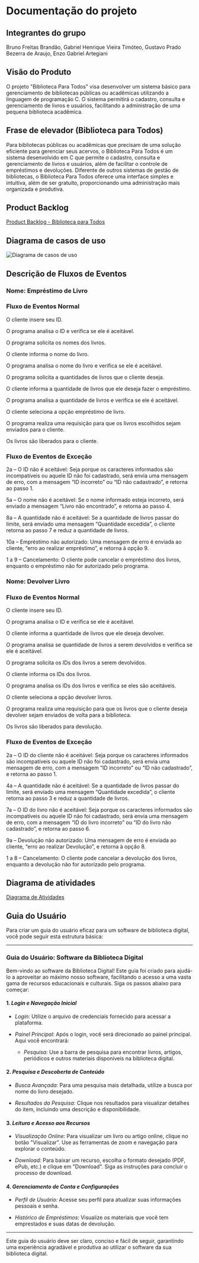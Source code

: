 # Documentação do projeto

## Integrantes do grupo

Bruno Freitas Brandão, Gabriel Henrique Vieira Timóteo, Gustavo Prado Bezerra de Araujo, Enzo Gabriel Artegiani

## Visão do Produto

O projeto "Biblioteca Para Todos" visa desenvolver um sistema básico para gerenciamento de bibliotecas públicas ou acadêmicas utilizando a linguagem de programação C. O sistema permitirá o cadastro, consulta e gerenciamento de livros e usuários, facilitando a administração de uma pequena biblioteca acadêmica.

## Frase de elevador (Biblioteca para Todos)

Para bibliotecas públicas ou acadêmicas que precisam de uma solução eficiente para gerenciar seus acervos, o Biblioteca Para Todos é um sistema desenvolvido em C que permite o cadastro, consulta e gerenciamento de livros e usuários, além de facilitar o controle de empréstimos e devoluções. Diferente de outros sistemas de gestão de bibliotecas, o Biblioteca Para Todos oferece uma interface simples e intuitiva, além de ser gratuito, proporcionando uma administração mais organizada e produtiva.

## Product Backlog

[Product Backlog - Biblioteca para Todos](arquivos/product_backlog.xlsx)

## Diagrama de casos de uso

![Diagrama de casos de uso](arquivos/diagrama_casos_de_uso.jpeg)

## Descrição de Fluxos de Eventos

### Nome: Empréstimo de Livro

### Fluxo de Eventos Normal

O cliente insere seu ID.

O programa analisa o ID e verifica se ele é aceitável.

O programa solicita os nomes dos livros.

O cliente informa o nome do livro.

O programa analisa o nome do livro e verifica se ele é aceitável.

O programa solicita a quantidades de livros que o cliente deseja.

O cliente informa a quantidade de livros que ele deseja fazer o empréstimo.

O programa analisa a quantidade de livros e verifica se ele é aceitável.

O cliente seleciona a opção empréstimo de livro.

O programa realiza uma requisição para que os livros escolhidos sejam enviados para o cliente.

Os livros são liberados para o cliente.

### Fluxo de Eventos de Exceção

2a – O ID não é aceitável: Seja porque os caracteres informados são incompatíveis ou aquele ID não foi cadastrado, será envia uma mensagem de erro, com a mensagem “ID incorreto” ou “ID não cadastrado”, e retorna ao passo 1.

5a – O nome não é aceitável: Se o nome informado esteja incorreto, será enviado a mensagem “Livro não encontrado”, e retorna ao passo 4.

8a – A quantidade não é aceitável: Se a quantidade de livros passar do limite, será enviado uma mensagem “Quantidade excedida”, o cliente retorna ao passo 7 e reduz a quantidade de livros.

10a – Empréstimo não autorizado: Uma mensagem de erro é enviada ao cliente, “erro ao realizar empréstimo”, e retorna à opção 9.

1 a 9 – Cancelamento: O cliente pode cancelar o empréstimo dos livros, enquanto o empréstimo não for autorizado pelo programa.

### Nome: Devolver Livro

### Fluxo de Eventos Normal

O cliente insere seu ID.

O programa analisa o ID e verifica se ele é aceitável.

O cliente informa a quantidade de livros que ele deseja devolver.

O programa analisa se quantidade de livros a serem devolvidos e verifica se ele é aceitável.

O programa solicita os IDs dos livros a serem devolvidos.

O cliente informa os IDs dos livros.

O programa analisa os IDs dos livros e verifica se eles são aceitáveis.

O cliente seleciona a opção devolver livros.

O programa realiza uma requisição para que os livros que o cliente deseja devolver sejam enviados de volta para a biblioteca.

Os livros são liberados para devolução.

### Fluxo de Eventos de Exceção

2a – O ID do cliente não é aceitável: Seja porque os caracteres informados são incompatíveis ou aquele ID não foi cadastrado, será envia uma mensagem de erro, com a mensagem “ID incorreto” ou “ID não cadastrado”, e retorna ao passo 1.

4a – A quantidade não é aceitável: Se a quantidade de livros passar do limite, será enviado uma mensagem “Quantidade excedida”, o cliente retorna ao passo 3 e reduz a quantidade de livros.

7a – O ID do livro não é aceitável: Seja porque os caracteres informados são incompatíveis ou aquele ID não foi cadastrado, será envia uma mensagem de erro, com a mensagem “ID do livro incorreto” ou “ID do livro não cadastrado”, e retorna ao passo 6.

9a – Devolução não autorizado: Uma mensagem de erro é enviada ao cliente, “erro ao realizar Devolução”, e retorna à opção 8.

1 a 8 – Cancelamento: O cliente pode cancelar a devolução dos livros, enquanto a devolução não for autorizado pelo programa.

## Diagrama de atividades

[Diagrama de Atividades](arquivos/diagrama_atividades.pdf)

## Guia do Usuário

Para criar um guia do usuário eficaz para um software de biblioteca digital, você pode seguir esta estrutura básica:

---

### Guia do Usuário: Software da Biblioteca Digital

Bem-vindo ao software da Biblioteca Digital! Este guia foi criado para ajudá-lo a aproveitar ao máximo nosso software, facilitando o acesso a uma vasta gama de recursos educacionais e culturais. Siga os passos abaixo para começar:

#### 1. *Login e Navegação Inicial*

- *Login:* Utilize  o arquivo de credenciais fornecido para acessar a plataforma.

- *Painel Principal:* Após o login, você será direcionado ao painel principal. Aqui você encontrará:

  - *Pesquisa:* Use a barra de pesquisa para encontrar livros, artigos, periódicos e outros materiais disponíveis na biblioteca digital.

#### 2. *Pesquisa e Descoberta de Conteúdo*

- *Busca Avançada:* Para uma pesquisa mais detalhada, utilize a busca por nome do livro desejado.
  
- *Resultados da Pesquisa:* Clique nos resultados para visualizar detalhes do item, incluindo uma descrição e disponibilidade.

#### 3. *Leitura e Acesso aos Recursos*

- *Visualização Online:* Para visualizar um livro ou artigo online, clique no botão "Visualizar". Use as ferramentas de zoom e navegação para explorar o conteúdo.
  
- *Download:* Para baixar um recurso, escolha o formato desejado (PDF, ePub, etc.) e clique em "Download". Siga as instruções para concluir o processo de download.

#### 4. *Gerenciamento de Conta e Configurações*

- *Perfil de Usuário:* Acesse seu perfil para atualizar suas informações pessoais e senha.
  
- *Histórico de Empréstimos:* Visualize os materiais que você tem emprestados e suas datas de devolução.

---

Este guia do usuário deve ser claro, conciso e fácil de seguir, garantindo uma experiência agradável e produtiva ao utilizar o software da sua biblioteca digital.